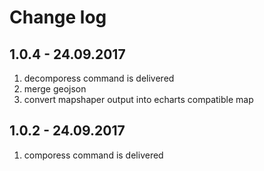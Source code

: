# Change log

## 1.0.4 - 24.09.2017

1. decomporess command is delivered
2. merge geojson
3. convert mapshaper output into echarts compatible map

## 1.0.2 - 24.09.2017

1. comporess command is delivered

